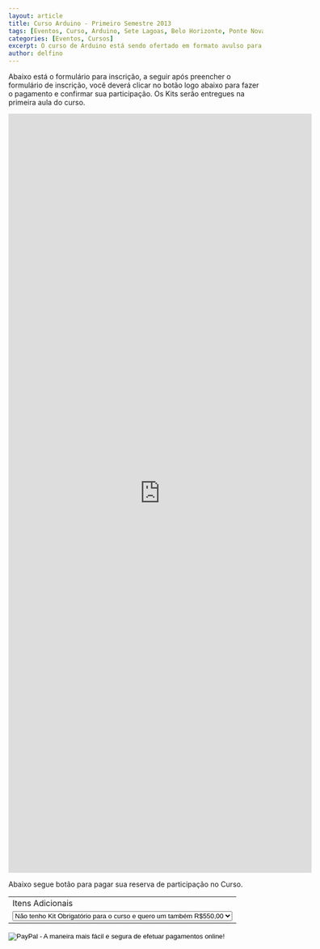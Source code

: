 ```yaml
---
layout: article
title: Curso Arduino - Primeiro Semestre 2013
tags: [Eventos, Curso, Arduino, Sete Lagoas, Belo Horizonte, Ponte Nova, Santa Luzia, Lagoa Santa, Nova Lima]
categories: [Eventos, Cursos]
excerpt: O curso de Arduino está sendo ofertado em formato avulso para montagem local como curso de extensão ou turmas fechadas, para escolas do ensino médio, ensino técnico e superior, além de empresas e grupos de estudos.
author: delfino
---
```

Abaixo está o formulário para inscrição, a seguir após preencher o formulário de inscrição, você deverá 
clicar no botão logo abaixo para fazer o pagamento e confirmar sua participação. Os Kits serão entregues
na primeira aula do curso. 

<iframe src="https://docs.google.com/forms/d/1blnysuczd_6UqZeyGRAcjMhIFCDsagoEglbX2BTOCxc/viewform?embedded=true" 
width="600" height="1500px" 
frameborder="0" marginheight="0" marginwidth="0">Carregando...</iframe>

Abaixo segue botão para pagar sua reserva de participação no Curso.

<form action="https://www.paypal.com/cgi-bin/webscr" method="post" target="_top">
<input type="hidden" name="cmd" value="_s-xclick" />
<input type="hidden" name="hosted_button_id" value="5VKZYUTSX7V48" />
<table>
<tr><td>
<input type="hidden" name="on0" value="Itens Adicionais" />
Itens Adicionais
</td></tr>
<tr><td>
<select name="os0">
<option value="Não tenho  Kit Obrigatório para o curso e quero um também">Não tenho  Kit Obrigatório para o curso e quero um também R$550,00</option>
<option value="Já tenho o Kit, quero apenas a pré matrícula">Já tenho o Kit, quero apenas a pré matrícula R$300,00</option>
<option value="Apenas quero pagar o Kit por enquanto">Apenas quero pagar o Kit por enquanto R$270,00</option>
</select>
</td></tr>
</table>
<input type="hidden" name="currency_code" value="BRL" />
<input type="image" src="https://www.paypalobjects.com/pt_BR/BR/i/btn/btn_buynowCC_LG.gif" border="0" name="submit" alt="PayPal - A maneira mais fácil e segura de efetuar pagamentos online!" />
<img alt="" border="0" src="https://www.paypalobjects.com/pt_BR/i/scr/pixel.gif" width="1" height="1" />
</form>
